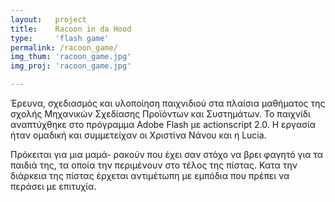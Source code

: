 ```yaml
---
layout:   project
title:    Racoon in da Hood
type:     'flash game'
permalink: /racoon_game/
img_thum: 'racoon_game.jpg'
img_proj: 'racoon_game.jpg'

---
```



Έρευνα, σχεδιασμός και υλοποίηση παιχνιδιού στα πλαίσια μαθήματος της σχολής Μηχανικών Σχεδίασης Προϊόντων και Συστημάτων. Το παιχνίδι αναπτύχθηκε στο πρόγραμμα Adobe Flash με actionscript 2.0.
Η εργασία ήταν ομαδική και συμμετείχαν οι Χριστίνα Νάνου και η Lucia.

Πρόκειται για μια μαμά- ρακούν που έχει σαν στόχο να βρει φαγητό για τα παιδιά της, τα οποία την περιμένουν στο τέλος της πίστας. Κατα την διάρκεια της πίστας έρχεται αντιμέτωπη με εμπόδια που πρέπει να περάσει με επιτυχία.
